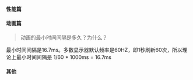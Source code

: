 #### 性能篇

#### 动画篇

> 动画的最小时间间隔是多久？为什么？
  
  最小时间间隔是16.7ms。多数显示器默认频率是60HZ，即1秒刷新60次，所以理论上最小时间间隔是
  1/60 * 1000ms = 16.7ms

#### 其他
